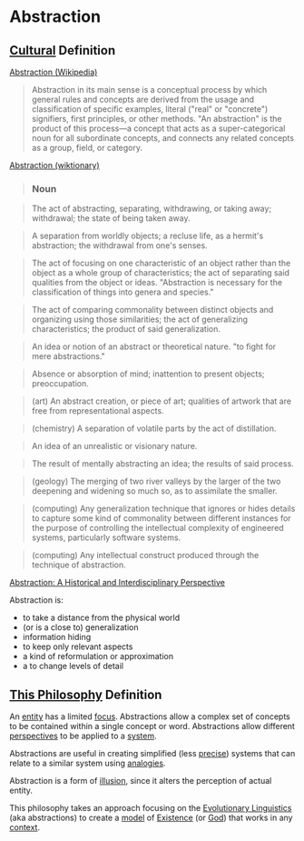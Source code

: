 # Abstraction

## [Cultural](./culture.md) Definition

<a href="https://en.wikipedia.org/wiki/Abstraction" target="_blank">Abstraction (Wikipedia)</a>

> Abstraction in its main sense is a conceptual process by which general rules and concepts are derived from the usage and classification of specific examples, literal ("real" or "concrete") signifiers, first principles, or other methods. "An abstraction" is the product of this process—a concept that acts as a super-categorical noun for all subordinate concepts, and connects any related concepts as a group, field, or category.

<a href="http://en.wiktionary.org/wiki/abstraction" target="_blank">Abstraction (wiktionary)</a>

> ### Noun

> The act of abstracting, separating, withdrawing, or taking away; withdrawal; the state of being taken away.

> A separation from worldly objects; a recluse life, as a hermit's abstraction; the withdrawal from one's senses.

> The act of focusing on one characteristic of an object rather than the object as a whole group of characteristics; the act of separating said qualities from the object or ideas. "Abstraction is necessary for the classification of things into genera and species."

> The act of comparing commonality between distinct objects and organizing using those similarities; the act of generalizing characteristics; the product of said generalization.

> An idea or notion of an abstract or theoretical nature. "to fight for mere abstractions."

> Absence or absorption of mind; inattention to present objects; preoccupation.

> (art) An abstract creation, or piece of art; qualities of artwork that are free from representational aspects.

> (chemistry) A separation of volatile parts by the act of distillation.

> An idea of an unrealistic or visionary nature.

> The result of mentally abstracting an idea; the results of said process.

> (geology) The merging of two river valleys by the larger of the two deepening and widening so much so, as to assimilate the smaller.

> (computing) Any generalization technique that ignores or hides details to capture some kind of commonality between different instances for the purpose of controlling the intellectual complexity of engineered systems, particularly software systems.

> (computing) Any intellectual construct produced through the technique of abstraction.

<a href="http://www.aaai.org/ocs/index.php/SARA/SARA13/paper/download/7249/6267" target="_blank">Abstraction: A Historical and Interdisciplinary Perspective</a>

Abstraction is:

* to take a distance from the physical world
* (or is a close to) generalization
* information hiding
* to keep only relevant aspects
* a kind of reformulation or approximation
* a to change levels of detail

## [This Philosophy](./this-philosophy.md) Definition

An [entity](./entity.md) has a limited [focus](./focus.md). Abstractions allow a complex set of concepts to be contained within a single concept or word. Abstractions allow different [perspectives](./perspective.md) to be applied to a [system](./system.md).

Abstractions are useful in creating simplified (less [precise](./precision.md)) systems that can relate to a similar system using [analogies](./analogy.md).

Abstraction is a form of [illusion](./illusion.md), since it alters the perception of actual entity.

This philosophy takes an approach focusing on the [Evolutionary Linguistics](evolutionary-linguistics.md) (aka abstractions) to create a [model](./model.md) of [Existence](./existence.md) (or [God](./god.md)) that works in any [context](./context.md).
